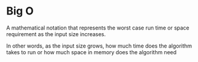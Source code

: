 # Big O

A mathematical notation that represents the worst case run time or space requirement as the input size increases.

In other words, as the input size grows, how much time does the algorithm takes to run or how much space in memory does the algorithm need
